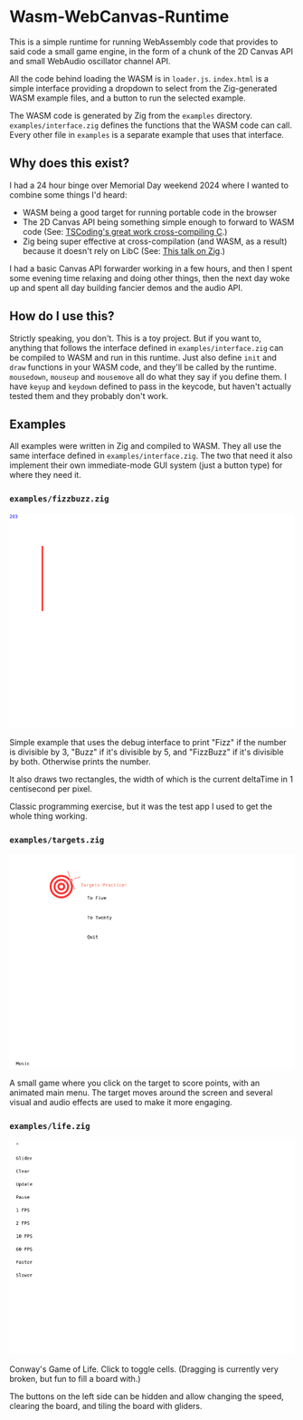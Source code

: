 # Wasm-WebCanvas-Runtime

This is a simple runtime for running WebAssembly code that provides to said code a small game engine, in the form of a chunk of the 2D Canvas API and small WebAudio oscillator channel API.

All the code behind loading the WASM is in `loader.js`. `index.html` is a simple interface providing a dropdown to select from the Zig-generated WASM example files, and a button to run the selected example.

The WASM code is generated by Zig from the `examples` directory. `examples/interface.zig` defines the functions that the WASM code can call. Every other file in `examples` is a separate example that uses that interface.

## Why does this exist?

I had a 24 hour binge over Memorial Day weekend 2024 where I wanted to combine some things I'd heard:

* WASM being a good target for running portable code in the browser
* The 2D Canvas API being something simple enough to forward to WASM code (See: [TSCoding's great work cross-compiling C](https://youtu.be/Bafo3hhheHU).)
* Zig being super effective at cross-compilation (and WASM, as a result) because it doesn't rely on LibC (See: [This talk on Zig](https://youtu.be/5_oqWE9otaE).)

I had a basic Canvas API forwarder working in a few hours, and then I spent some evening time relaxing and doing other things, then the next day woke up and spent all day building fancier demos and the audio API.

## How do I use this?

Strictly speaking, you don't. This is a toy project. But if you want to, anything that follows the interface defined in `examples/interface.zig` can be compiled to WASM and run in this runtime. Just also define `init` and `draw` functions in your WASM code, and they'll be called by the runtime. `mousedown`, `mouseup` and `mousemove` all do what they say if you define them. I have `keyup` and `keydown` defined to pass in the keycode, but haven't actually tested them and they probably don't work.

## Examples

All examples were written in Zig and compiled to WASM. They all use the same interface defined in `examples/interface.zig`. The two that need it also implement their own immediate-mode GUI system (just a button type) for where they need it.

### `examples/fizzbuzz.zig`

![A frame from the FizzBuzz example](screenshots/fizzbuzz.png)

Simple example that uses the debug interface to print "Fizz" if the number is divisible by 3, "Buzz" if it's divisible by 5, and "FizzBuzz" if it's divisible by both. Otherwise prints the number.

It also draws two rectangles, the width of which is the current deltaTime in 1 centisecond per pixel.

Classic programming exercise, but it was the test app I used to get the whole thing working.

### `examples/targets.zig`

![A frame from the "Targets Practice!" game](screenshots/targets.png)

A small game where you click on the target to score points, with an animated main menu. The target moves around the screen and several visual and audio effects are used to make it more engaging.

### `examples/life.zig`

![A frame from Conway's Game of Life](screenshots/life.png)

Conway's Game of Life. Click to toggle cells. (Dragging is currently very broken, but fun to fill a board with.)

The buttons on the left side can be hidden and allow changing the speed, clearing the board, and tiling the board with gliders.